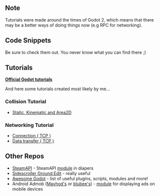 ## Note
Tutorials were made around the times of Godot 2, which means that there may be a better ways of doing things now (e.g RPC for networking).

## Code Snippets
Be sure to check them out. You never know what you can find there ;)

## Tutorials  
**[Official Godot tutorials](http://docs.godotengine.org/en/latest/#sec-tutorials)**  
  
And here some tutorials created most likely by me...  
  
### Collision Tutorial  
* [Static, Kinematic and Area2D](https://github.com/Kermer/Godot/tree/master/Tutorials/tut_simple_collisions.md)  
  
### Networking Tutorial
* [Connection ( TCP )](https://github.com/Kermer/Godot/tree/master/Tutorials/tut_tcp_connection.md)  
* [Data transfer ( TCP )](https://github.com/Kermer/Godot/tree/master/Tutorials/tut_tcp_data_transfer.md)   
  
## Other Repos
* [SteamAPI](https://github.com/Kermer/GodotSteam) - SteamAPI [module](http://docs.godotengine.org/en/latest/reference/custom_modules_in_c++.html#modules) in diapers
* [Sidescroller Ground Edit](https://github.com/UgisBrekis/Godot-resources/tree/master/Sidescroller_ground_edit) - really useful
* [Awesome Godot](https://github.com/Calinou/awesome-godot#awesome-godot-) - list of useful plugins, scripts, modules and more!
* Android Admob ([Mavhod's](https://github.com/Mavhod/GodotAdmob) or [blubee's](https://github.com/teamblubee/bbAdmob)) - [module](http://docs.godotengine.org/en/latest/reference/custom_modules_in_c++.html#modules) for displaying ads on mobile devices
  
